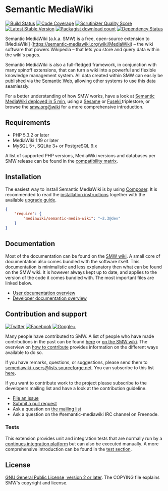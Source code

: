 # Semantic MediaWiki

[![Build Status](https://secure.travis-ci.org/SemanticMediaWiki/SemanticMediaWiki.svg?branch=master)](http://travis-ci.org/SemanticMediaWiki/SemanticMediaWiki)
[![Code Coverage](https://scrutinizer-ci.com/g/SemanticMediaWiki/SemanticMediaWiki/badges/coverage.png?s=f3501ede0bcc98824aa51501eb3647ecf71218c0)](https://scrutinizer-ci.com/g/SemanticMediaWiki/SemanticMediaWiki/)
[![Scrutinizer Quality Score](https://scrutinizer-ci.com/g/SemanticMediaWiki/SemanticMediaWiki/badges/quality-score.png?s=d9aac7e68e6554f95b0a89608cbc36985429d819)](https://scrutinizer-ci.com/g/SemanticMediaWiki/SemanticMediaWiki/)
[![Latest Stable Version](https://poser.pugx.org/mediawiki/semantic-media-wiki/version.png)](https://packagist.org/packages/mediawiki/semantic-media-wiki)
[![Packagist download count](https://poser.pugx.org/mediawiki/semantic-media-wiki/d/total.png)](https://packagist.org/packages/mediawiki/semantic-media-wiki)
[![Dependency Status](https://www.versioneye.com/php/mediawiki:semantic-media-wiki/badge.png)](https://www.versioneye.com/php/mediawiki:semantic-media-wiki)

Semantic MediaWiki (a.k.a. SMW) is a free, open-source extension to [MediaWiki]
(https://semantic-mediawiki.org/wiki/MediaWiki) – the wiki software that
powers Wikipedia – that lets you store and query data within the wiki's pages.

Semantic MediaWiki is also a full-fledged framework, in conjunction with
many spinoff extensions, that can turn a wiki into a powerful and flexible
knowledge management system. All data created within SMW can easily be
published via the [Semantic Web](https://semantic-mediawiki.org/wiki/Semantic_Web),
allowing other systems to use this data seamlessly.

For a better understanding of how SMW works, have a look at [Semantic MediaWiki deployed in 5 min](https://vimeo.com/118614078), using a [Sesame](https://vimeo.com/126392433) or [Fuseki ](https://vimeo.com/118614078) triplestore, or 
browse the [smw.org@wiki](https://semantic-mediawiki.org) for a more comprehensive introduction.

## Requirements

- PHP 5.3.2 or later
- MediaWiki 1.19 or later
- MySQL 5+, SQLite 3+ or PostgreSQL 9.x

A list of supported PHP versions, MediaWiki versions and databases per SMW release can be found
in the [compatibility matrix](docs/COMPATIBILITY.md).

## Installation

The easiest way to install Semantic MediaWiki is by using [Composer][composer].
It is recommended to read the [installation instructions](docs/INSTALL.md) together with
the available [upgrade guide][smw-installation].

```json
{
	"require": {
		"mediawiki/semantic-media-wiki": "~2.3@dev"
	}
}
```

## Documentation

Most of the documentation can be found on the [SMW wiki](https://semantic-mediawiki.org).
A small core of documentation also comes bundled with the software itself. This documentation
is minimalistic and less explanatory then what can be found on the SMW wiki. It is however
always kept up to date, and applies to the version of the code it comes bundled with.
The most important files are linked below.

* [User documentation overview](docs/README.md)
* [Developer documentation overview](docs/technical/README.md)


## Contribution and support

[![Twitter](https://semantic-mediawiki.org/w/images/c/c9/Twitter_icon.jpg)](https://twitter.com/#!/semanticmw)
[![Facebook](https://semantic-mediawiki.org/w/images/thumb/7/77/677166248.png/30px-677166248.png)](https://www.facebook.com/pages/Semantic-MediaWiki/160459700707245)
[![Google+](https://semantic-mediawiki.org/w/images/a/ae/30px-Google%2B.png)](https://plus.google.com/115301028320198614441/posts)

Many people have contributed to SMW. A list of people who have made contributions in the past can
be found [here][contributors] or [on the SMW wiki](https://semantic-mediawiki.org/wiki/Help:SMW_Project#Contributors).
The overview on [how to contribute](https://github.com/SemanticMediaWiki/SemanticMediaWiki/blob/master/CONTRIBUTING.md)
provides information on the different ways available to do so.

If you have remarks, questions, or suggestions, please send them to semediawiki-users@lists.sourceforge.net.
You can subscribe to this list [here](http://sourceforge.net/mailarchive/forum.php?forum_name=semediawiki-user).

If you want to contribute work to the project please subscribe to the developers mailing list and
have a look at the contribution guideline.

* [File an issue](https://github.com/SemanticMediaWiki/SemanticMediaWiki/issues)
* [Submit a pull request](https://github.com/SemanticMediaWiki/SemanticMediaWiki/pulls)
* Ask a question on [the mailing list](https://semantic-mediawiki.org/wiki/Mailing_list)
* Ask a question on the #semantic-mediawiki IRC channel on Freenode.


### Tests

This extension provides unit and integration tests that are normally run by a [continues integration platform][travis]
but can also be executed manually. A more comprehensive introduction can be found in the [test section](/tests/README.md#running-tests).

## License

[GNU General Public License, version 2 or later][gpl-licence]. The COPYING file explains SMW's copyright and license.

[contributors]: https://github.com/SemanticMediaWiki/SemanticMediaWiki/graphs/contributors
[travis]: https://travis-ci.org/SemanticMediaWiki/SemanticMediaWiki
[mw-testing]: https://www.mediawiki.org/wiki/Manual:PHP_unit_testing
[gpl-licence]: https://www.gnu.org/copyleft/gpl.html
[composer]: https://getcomposer.org/
[smw-installation]: https://www.semantic-mediawiki.org/wiki/Help:Installation
